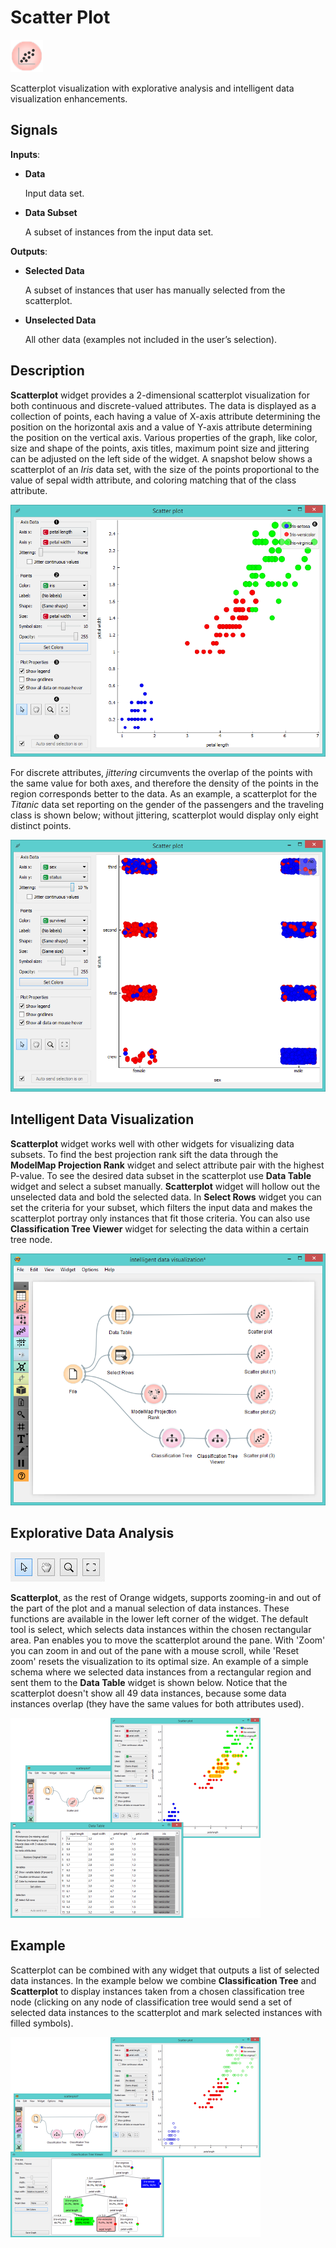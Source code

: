 Scatter Plot
============

![image](icons/scatter-plot.png)

Scatterplot visualization with explorative analysis and
intelligent data visualization enhancements.

Signals
-------

**Inputs**:

- **Data**

  Input data set.

- **Data Subset**

  A subset of instances from the input data set.

**Outputs**:

- **Selected Data**

  A subset of instances that user has manually selected from the scatterplot.

- **Unselected Data**

  All other data (examples not included in the user’s selection).

Description
-----------

**Scatterplot** widget provides a 2-dimensional scatterplot
visualization for both continuous and discrete-valued attributes. The
data is displayed as a collection of points, each having a value of
X-axis attribute determining the position on the horizontal axis and a
value of Y-axis attribute determining the position on the vertical axis.
Various properties of the graph, like color, size and shape of the
points, axis titles, maximum point size and jittering can be adjusted on the left side of the widget. 
A snapshot below shows a scatterplot of an *Iris* data set, with the size of the points
proportional to the value of sepal width attribute, and coloring matching that of the class attribute.

![image](images/Scatterplot-Iris-stamped.png)

For discrete attributes, *jittering* circumvents the overlap of the points with the same
value for both axes, and therefore the density of the points in
the region corresponds better to the data. As an example, a
scatterplot for the *Titanic* data set reporting on the gender of the
passengers and the traveling class is shown below; without jittering,
scatterplot would display only eight distinct points.

![image](images/Scatterplot-Titanic.png)

Intelligent Data Visualization
------------------------------

**Scatterplot** widget works well with other widgets for visualizing data subsets. To find the best projection rank sift the
data through the **ModelMap Projection Rank** widget and select attribute pair with the highest P-value. To see the desired 
data subset in the scatterplot use **Data Table** widget and select a subset manually. **Scatterplot** widget will hollow out
the unselected data and bold the selected data. In **Select Rows** widget you can set the criteria for your subset, which 
filters the input data and makes the scatterplot portray only instances that fit those criteria. You can also use 
**Classification Tree Viewer** widget for selecting the data within a certain tree node.

![image](images/Scatterplot-intelligent-data-visualization.png)

Explorative Data Analysis
-------------------------

![image](images/Select-tools.png)

**Scatterplot**, as the rest of Orange widgets, supports zooming-in and out
of the part of the plot and a manual selection of data instances. These functions
are available in the lower left corner of the widget. The default tool is select, which
selects data instances within the chosen rectangular area. Pan enables you to
move the scatterplot around the pane. With 'Zoom' you can zoom in and out of the pane with a
mouse scroll, while 'Reset zoom' resets the visualization to its optimal size. An example of a simple 
schema where we selected data instances from a rectangular region and sent them to the **Data Table**
widget is shown below. Notice that the scatterplot doesn't show all 49 data instances, 
because some data instances overlap (they have the same values for both attributes used).

<img src="images/Scatterplot-Iris-Selection.png" alt="image" width="400">

Example
-------

Scatterplot can be combined with any widget that outputs a list
of selected data instances. In the example below we combine **Classification Tree** 
and **Scatterplot** to display instances taken from a chosen classification tree node
(clicking on any node of classification tree would send a set of
selected data instances to the scatterplot and mark selected instances with filled symbols).

<img src="images/Scatterplot-ClassificationTree.png" alt="image" width="400">
